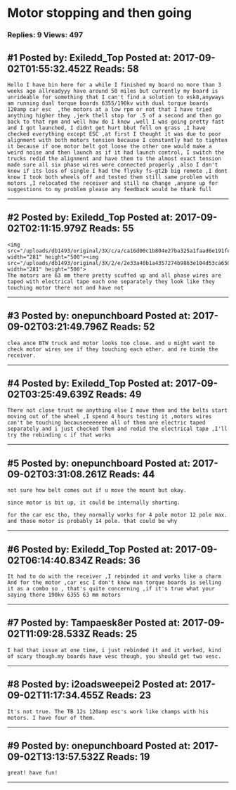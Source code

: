 # Motor stopping and then going

### Replies: 9 Views: 497

## \#1 Posted by: Exiledd_Top Posted at: 2017-09-02T01:55:32.452Z Reads: 58

```
Hello I have bin here for a while I finished my board no more than 3 weeks ago allreadyyy have around 50 miles but currently my board is unrideable for something that I can't find a solution to esk8,anyways am running dual torque boards 6355/190kv with dual torque boards 120amp car esc  ,the motors at a low rpm or not that I have tried anything higher they ,jerk thell stop for .5 of a second and then go back to that rpm and well how do I know ,well I was going pretty fast and I got launched, I didnt get hurt bbut fell on grass ,I have checked everything except ESC ,at first I thought it was due to poor alignment with both motors tension because I constantly had to tighten it because if one motor belt got loose the other one would make a weird noise and then launch as if it had launch control, I switch the trucks redid the alignment and have them to the almost exact tension made sure all six phase wires were connected properly ,also I don't know if its loss of single I had the flysky fs-gt2b big remote ,I dont know I took both wheels off and tested them still same problem with motors ,I relocated the receiver and still no change ,anyone up for suggestions to my problem please any feedback would be thank full
```

---
## \#2 Posted by: Exiledd_Top Posted at: 2017-09-02T02:11:15.979Z Reads: 55

```
<img src="/uploads/db1493/original/3X/c/a/ca16d00c1b804e27ba325a1faad6e191feb10e5a.jpg" width="281" height="500"><img src="/uploads/db1493/original/3X/2/e/2e33a40b1a4357274b9863e104d53ca650d8d4a9.jpg" width="281" height="500">
The motors are 63 mm there pretty scuffed up and all phase wires are taped with electrical tape each one separately they look like they touching motor there not and have not
```

---
## \#3 Posted by: onepunchboard Posted at: 2017-09-02T03:21:49.796Z Reads: 52

```
clea ance BTW truck and motor looks too close. and u might want to check motor wires see if they touching each other. and re binde the receiver.
```

---
## \#4 Posted by: Exiledd_Top Posted at: 2017-09-02T03:25:49.639Z Reads: 49

```
There not close trust me anything else I move them and the belts start moving out of the wheel ,I spend 4 hours testing it ,motors wires can't be touching becauseeeeeeee all of them are electric taped separately and i just checked them and redid the electrical tape ,I'll try the rebinding c if that works
```

---
## \#5 Posted by: onepunchboard Posted at: 2017-09-02T03:31:08.261Z Reads: 44

```
not sure how belt comes out if u move the mount but okay.  

since motor is bit up, it could be internally shorting.

for the car esc tho, they normally works for 4 pole motor 12 pole max. and those motor is probably 14 pole. that could be why
```

---
## \#6 Posted by: Exiledd_Top Posted at: 2017-09-02T06:14:40.834Z Reads: 36

```
It had to do with the receiver ,I rebinded it and works like a charm 
And for the motor ,car esc I don't know man torque boards is selling it as a combo so , that's quite concerning ,if it's true what your saying there 190kv 6355 63 mm motors
```

---
## \#7 Posted by: Tampaesk8er Posted at: 2017-09-02T11:09:28.533Z Reads: 25

```
I had that issue at one time, i just rebinded it and it worked, kind of scary though.my boards have vesc though, you should get two vesc.
```

---
## \#8 Posted by: i2oadsweepei2 Posted at: 2017-09-02T11:17:34.455Z Reads: 23

```
It's not true. The TB 12s 120amp esc's work like champs with his motors. I have four of them.
```

---
## \#9 Posted by: onepunchboard Posted at: 2017-09-02T13:13:57.532Z Reads: 19

```
great! have fun!
```

---
